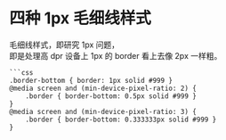 # 四种 1px 毛细线样式

毛细线样式，即研究 1px 问题，  
即是处理高 dpr 设备上 1px 的 border 看上去像 2px 一样粗。


``` 一、@media
```css
.border-bottom { border: 1px solid #999 }
@media screen and (min-device-pixel-ratio: 2) {
    .border { border-bottom: 0.5px solid #999 }
}
@media screen and (min-device-pixel-ratio: 3) {
    .border { border-bottom: 0.333333px solid #999 }
}
```